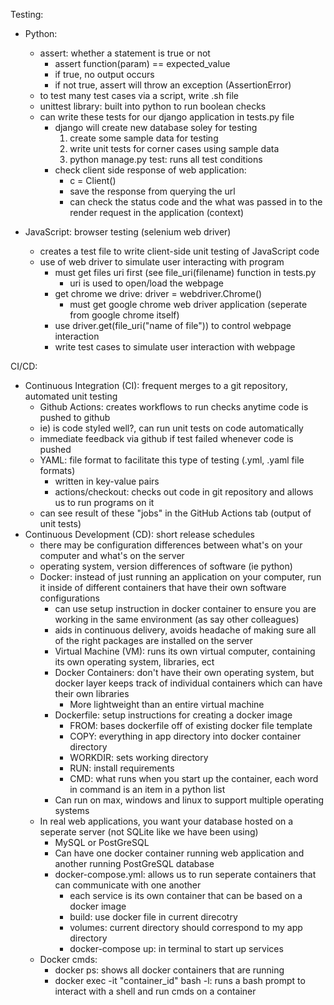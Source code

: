 Testing:
- Python:
  - assert: whether a statement is true or not
    - assert function(param) == expected_value
    - if true, no output occurs
    - if not true, assert will throw an exception (AssertionError)
  - to test many test cases via a script, write .sh file
  - unittest library: built into python to run boolean checks  
  - can write these tests for our django application in tests.py file
    - django will create new database soley for testing
      1) create some sample data for testing
      2) write unit tests for corner cases using sample data
      3) python manage.py test: runs all test conditions
    - check client side response of web application:
      - c = Client()
      - save the response from querying the url
      - can check the status code and the what was passed in to the render request in the application (context)
      
- JavaScript: browser testing (selenium web driver)
  - creates a test file to write client-side unit testing of JavaScript code 
  - use of web driver to simulate user interacting with program
    - must get files uri first (see file_uri(filename) function in tests.py
      - uri is used to open/load the webpage
    - get chrome we drive: driver = webdriver.Chrome()
      - must get google chrome web driver application (seperate from google chrome itself)
    - use driver.get(file_uri("name of file")) to control webpage interaction
    - write test cases to simulate user interaction with webpage
 
 CI/CD:
 - Continuous Integration (CI): frequent merges to a git repository, automated unit testing
   - Github Actions: creates workflows to run checks anytime code is pushed to github
    - ie) is code styled well?, can run unit tests on code automatically
    - immediate feedback via github if test failed whenever code is pushed
    - YAML: file format to facilitate this type of testing (.yml, .yaml file formats)
      - written in key-value pairs
      - actions/checkout: checks out code in git repository and allows us to run programs on it
    - can see result of these "jobs" in the GitHub Actions tab (output of unit tests)
- Continuous Development (CD): short release schedules
  - there may be configuration differences between what's on your computer and what's on the server
  - operating system, version differences of software (ie python)
  - Docker: instead of just running an application on your computer, run it inside of different containers that have their own software configurations
    - can use setup instruction in docker container to ensure you are working in the same environment (as say other colleagues)
    - aids in continuous delivery, avoids headache of making sure all of the right packages are installed on the server
    - Virtual Machine (VM): runs its own virtual computer, containing its own operating system, libraries, ect
    - Docker Containers: don't have their own operating system, but docker layer keeps track of individual containers which can have their own libraries
      - More lightweight than an entire virtual machine
    - Dockerfile: setup instructions for creating a docker image
      - FROM: bases dockerfile off of existing docker file template
      - COPY: everything in app directory into docker container directory
      - WORKDIR: sets working directory
      - RUN: install requirements
      - CMD: what runs when you start up the container, each word in command is an item in a python list
    - Can run on max, windows and linux to support multiple operating systems
  - In real web applications, you want your database hosted on a seperate server (not SQLite like we have been using)
    - MySQL or PostGreSQL
    - Can have one docker container running web application and another running PostGreSQL database
    - docker-compose.yml: allows us to run seperate containers that can communicate with one another
      - each service is its own container that can be based on a docker image
      - build: use docker file in current direcotry
      - volumes: current directory should correspond to my app directory
      - docker-compose up: in terminal to start up services
  - Docker cmds:
    - docker ps: shows all docker containers that are running
    - docker exec -it "container_id" bash -l: runs a bash prompt to interact with a shell and run cmds on a container
